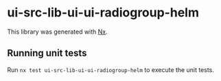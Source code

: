 # ui-src-lib-ui-ui-radiogroup-helm

This library was generated with [Nx](https://nx.dev).

## Running unit tests

Run `nx test ui-src-lib-ui-ui-radiogroup-helm` to execute the unit tests.
